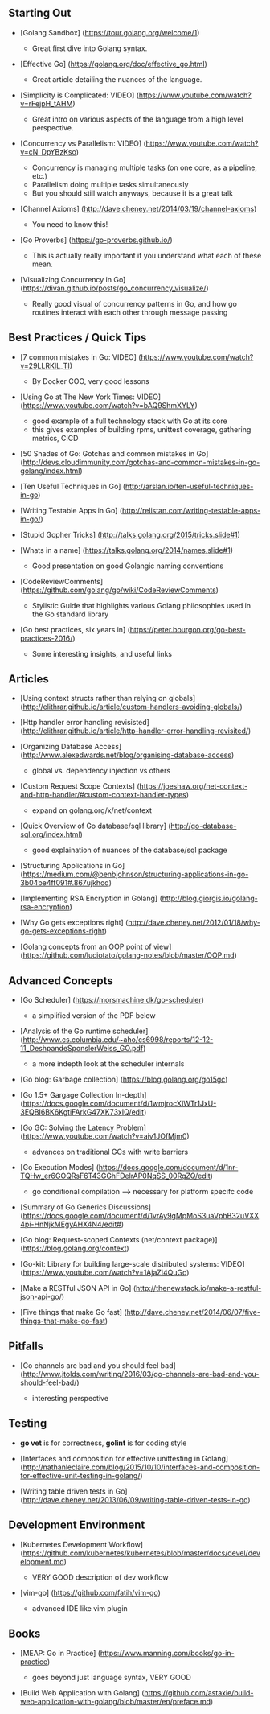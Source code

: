 ## Starting Out
- [Golang Sandbox] (https://tour.golang.org/welcome/1)
   
   * Great first dive into Golang syntax.

- [Effective Go] (https://golang.org/doc/effective_go.html)

    * Great article detailing the nuances of the language.

- [Simplicity is Complicated: VIDEO] (https://www.youtube.com/watch?v=rFejpH_tAHM)

    * Great intro on various aspects of the language from a high level perspective.

- [Concurrency vs Parallelism: VIDEO] (https://www.youtube.com/watch?v=cN_DpYBzKso)

    * Concurrency is managing multiple tasks (on one core, as a pipeline, etc.)
    * Parallelism doing multiple tasks simultaneously
    * But you should still watch anyways, because it is a great talk

- [Channel Axioms] (http://dave.cheney.net/2014/03/19/channel-axioms)

    * You need to know this!

- [Go Proverbs] (https://go-proverbs.github.io/)

    * This is actually really important if you understand what each of these mean.

- [Visualizing Concurrency in Go] (https://divan.github.io/posts/go_concurrency_visualize/)

    * Really good visual of concurrency patterns in Go, and how go routines
    interact with each other through message passing


## Best Practices / Quick Tips
- [7 common mistakes in Go: VIDEO] (https://www.youtube.com/watch?v=29LLRKIL_TI)

    * By Docker COO, very good lessons

- [Using Go at The New York Times: VIDEO] (https://www.youtube.com/watch?v=bAQ9ShmXYLY)
    
    * good example of a full technology stack with Go at its core
    * this gives examples of building rpms, unittest coverage, gathering metrics, CICD

- [50 Shades of Go: Gotchas and common mistakes in Go] (http://devs.cloudimmunity.com/gotchas-and-common-mistakes-in-go-golang/index.html)

- [Ten Useful Techniques in Go] (http://arslan.io/ten-useful-techniques-in-go)

- [Writing Testable Apps in Go] (http://relistan.com/writing-testable-apps-in-go/)

- [Stupid Gopher Tricks] (http://talks.golang.org/2015/tricks.slide#1)

- [Whats in a name] (https://talks.golang.org/2014/names.slide#1)

   * Good presentation on good Golangic naming conventions

- [CodeReviewComments] (https://github.com/golang/go/wiki/CodeReviewComments)

   * Stylistic Guide that highlights various Golang philosophies used in the Go standard library

- [Go best practices, six years in] (https://peter.bourgon.org/go-best-practices-2016/) 

   * Some interesting insights, and useful links


## Articles
- [Using context structs rather than relying on globals] (http://elithrar.github.io/article/custom-handlers-avoiding-globals/)

- [Http handler error handling revisisted] (http://elithrar.github.io/article/http-handler-error-handling-revisited/)

- [Organizing Database Access] (http://www.alexedwards.net/blog/organising-database-access)

  * global vs. dependency injection vs others

- [Custom Request Scope Contexts] (https://joeshaw.org/net-context-and-http-handler/#custom-context-handler-types)

  * expand on golang.org/x/net/context

- [Quick Overview of Go database/sql library] (http://go-database-sql.org/index.html)

  * good explaination of nuances of the database/sql package

- [Structuring Applications in Go] (https://medium.com/@benbjohnson/structuring-applications-in-go-3b04be4ff091#.867ujkhod)

- [Implementing RSA Encryption in Golang] (http://blog.giorgis.io/golang-rsa-encryption)

- [Why Go gets exceptions right] (http://dave.cheney.net/2012/01/18/why-go-gets-exceptions-right)

- [Golang concepts from an OOP point of view] (https://github.com/luciotato/golang-notes/blob/master/OOP.md)


## Advanced Concepts
- [Go Scheduler] (https://morsmachine.dk/go-scheduler)

    * a simplified version of the PDF below

- [Analysis of the Go runtime scheduler] (http://www.cs.columbia.edu/~aho/cs6998/reports/12-12-11_DeshpandeSponslerWeiss_GO.pdf)
    
    * a more indepth look at the scheduler internals

- [Go blog: Garbage collection] (https://blog.golang.org/go15gc)

- [Go 1.5+ Gargage Collection In-depth] (https://docs.google.com/document/d/1wmjrocXIWTr1JxU-3EQBI6BK6KgtiFArkG47XK73xIQ/edit)

- [Go GC: Solving the Latency Problem] (https://www.youtube.com/watch?v=aiv1JOfMjm0)
    
    * advances on traditional GCs with write barriers

- [Go Execution Modes] (https://docs.google.com/document/d/1nr-TQHw_er6GOQRsF6T43GGhFDelrAP0NqSS_00RgZQ/edit)

    * go conditional compilation --> necessary for platform specifc code

- [Summary of Go Generics Discussions] (https://docs.google.com/document/d/1vrAy9gMpMoS3uaVphB32uVXX4pi-HnNjkMEgyAHX4N4/edit#)

- [Go blog: Request-scoped Contexts (net/context package)] (https://blog.golang.org/context)

- [Go-kit: Library for building large-scale distributed systems: VIDEO] (https://www.youtube.com/watch?v=1AjaZi4QuGo)

- [Make a RESTful JSON API in Go] (http://thenewstack.io/make-a-restful-json-api-go/)

- [Five things that make Go fast] (http://dave.cheney.net/2014/06/07/five-things-that-make-go-fast)


## Pitfalls
- [Go channels are bad and you should feel bad] (http://www.jtolds.com/writing/2016/03/go-channels-are-bad-and-you-should-feel-bad/)

    * interesting perspective


## Testing
* **go vet** is for correctness, **golint** is for coding style

- [Interfaces and composition for effective unittesting in Golang] (http://nathanleclaire.com/blog/2015/10/10/interfaces-and-composition-for-effective-unit-testing-in-golang/)

- [Writing table driven tests in Go] (http://dave.cheney.net/2013/06/09/writing-table-driven-tests-in-go)


## Development Environment
- [Kubernetes Development Workflow] (https://github.com/kubernetes/kubernetes/blob/master/docs/devel/development.md)

    * VERY GOOD description of dev workflow

- [vim-go] (https://github.com/fatih/vim-go)

    * advanced IDE like vim plugin


## Books
- [MEAP: Go in Practice] (https://www.manning.com/books/go-in-practice)

    * goes beyond just language syntax, VERY GOOD

- [Build Web Application with Golang] (https://github.com/astaxie/build-web-application-with-golang/blob/master/en/preface.md)
